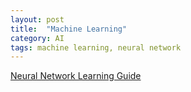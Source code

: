 ```yaml
---
layout: post
title:  "Machine Learning"
category: AI
tags: machine learning, neural network 
---
```


[Neural Network Learning Guide][neuralnetwork]

[neuralnetwork]: http://neuralnetworksanddeeplearning.com/